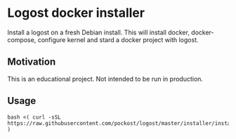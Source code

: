 Logost docker installer
========================

Install a logost on a fresh Debian install. This will install docker,
docker-compose, configure kernel and stard a docker project with
logost.

Motivation
----------

This is an educational project. Not intended to be run in production.

Usage
-----

```
bash <( curl -sSL https://raw.githubusercontent.com/pockost/logost/master/installer/installer.sh )
```
